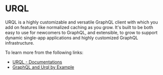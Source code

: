 # URQL

URQL is a highly customizable and versatile GraphQL client with which you add on features like normalized caching as you grow. It's built to be both easy to use for newcomers to GraphQL, and extensible, to grow to support dynamic single-app applications and highly customized GraphQL infrastructure.

To learn more from the following links:

- [URQL - Documentations](https://formidable.com/open-source/urql/)
- [GraphQL and Urql by Example](https://dev.to/open-graphql/graphql-and-urql-by-example-1ldc)
